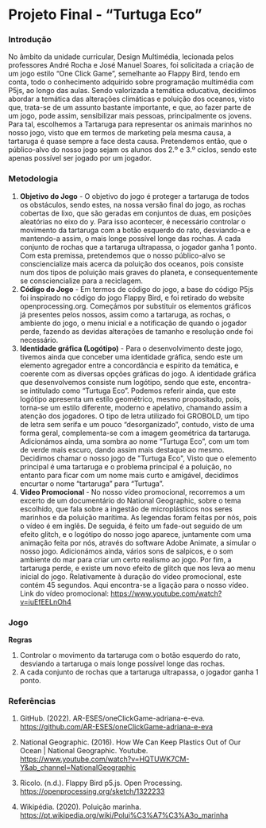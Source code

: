 # Projeto Final - “Turtuga Eco”

### Introdução

No âmbito da unidade curricular, Design Multimédia, lecionada pelos professores André Rocha e José Manuel Soares, foi solicitada a criação de um jogo estilo “One Click Game”, semelhante ao Flappy Bird, tendo em conta, todo o conhecimento adquirido sobre programação multimédia com P5js, ao longo das aulas. Sendo valorizada a temática educativa, decidimos abordar a temática das alterações climáticas e poluição dos oceanos, visto que, trata-se de um assunto bastante importante, e que, ao fazer parte de um jogo, pode assim, sensibilizar mais pessoas, principalmente os jovens. Para tal, escolhemos a Tartaruga para representar os animais marinhos no nosso jogo, visto que em termos de marketing pela mesma causa, a tartaruga é quase sempre a face desta causa. Pretendemos então, que o público-alvo do nosso jogo sejam os alunos dos 2.º e 3.º ciclos, sendo este apenas possível ser jogado por um jogador.

### Metodologia

1. **Objetivo do Jogo** - O objetivo do jogo é proteger a tartaruga de todos os obstáculos, sendo estes, na nossa versão final do jogo, as rochas cobertas de lixo, que são geradas em conjuntos de duas, em posições aleatórias no eixo do y. Para isso acontecer, é necessário controlar o movimento da tartaruga com a botão esquerdo do rato, desviando-a e mantendo-a assim, o mais longe possível longe das rochas. A cada conjunto de rochas que a tartaruga ultrapassa, o jogador ganha 1 ponto. Com esta premissa, pretendemos que o nosso público-alvo se consciencialize mais acerca da poluição dos oceanos, pois consiste num dos tipos de poluição mais graves do planeta, e consequentemente se consciencialize para a reciclagem.
2. **Código do Jogo** - Em termos de código do jogo, a base do código P5js foi inspirado no código do jogo Flappy Bird, e foi retirado do website openprocessing.org. Começámos por substituir os elementos gráficos já presentes pelos nossos, assim como a tartaruga, as rochas, o ambiente do jogo, o menu inicial e a notificação de quando o jogador perde, fazendo as devidas alterações de tamanho e resolução onde foi necessário.
3. **Identidade gráfica (Logótipo)** - Para o desenvolvimento deste jogo, tivemos ainda que conceber uma identidade gráfica, sendo este um elemento agregador entre a concordância e espírito da temática, e coerente com as diversas opções gráficas do jogo. A identidade gráfica que desenvolvemos consiste num logótipo, sendo que este, encontra-se intitulado como “Turtuga Eco”. Podemos referir ainda, que este logótipo apresenta um estilo geométrico, mesmo propositado, pois, torna-se um estilo diferente, moderno e apelativo, chamando assim a atenção dos jogadores. O tipo de letra utilizado foi GROBOLD, um tipo de letra sem serifa e um pouco “desorganizado”, contudo, visto de uma forma geral, complementa-se com a imagem geométrica da tartaruga. Adicionámos ainda, uma sombra ao nome “Turtuga Eco”, com um tom de verde mais escuro, dando assim mais destaque ao mesmo. Decidimos chamar o nosso jogo de "Turtuga Eco", Visto que o elemento principal é uma tartaruga e o problema principal é a poluição, no entanto para ficar com um nome mais curto e amigável, decidimos encurtar o nome “tartaruga” para “Turtuga”.
4. **Video Promocional** - No nosso vídeo promocional, recorremos a um excerto de um documentário do National Geographic, sobre o tema escolhido, que fala sobre a ingestão de microplásticos  nos seres marinhos e da poluição marítima. As legendas foram feitas por nós, pois o vídeo é em inglês. De seguida, é feito um fade-out seguido de um efeito glitch, e o logótipo do nosso jogo aparece, juntamente com uma animação feita por nós, através do software Adobe Animate, a simular o nosso jogo. Adicionámos ainda, vários sons de salpicos, e o som ambiente do mar para criar um certo realismo ao jogo. Por fim, a tartaruga perde, e existe um novo efeito de glitch que nos leva ao menu inicial do jogo. Relativamente à duração do vídeo promocional, este contém 45 segundos. Aqui encontra-se a ligação para o nosso vídeo. Link do vídeo promocional: https://www.youtube.com/watch?v=iuEfEELnOh4

### Jogo
**Regras**

1. Controlar o movimento da tartaruga com o botão esquerdo do rato, desviando a tartaruga o mais longe possível longe das rochas.
2. A cada conjunto de rochas que a tartaruga ultrapassa, o jogador ganha 1 ponto.


### Referências

1. GitHub. (2022). AR-ESES/oneClickGame-adriana-e-eva. https://github.com/AR-ESES/oneClickGame-adriana-e-eva 

2. National Geographic. (2016). How We Can Keep Plastics Out of Our Ocean | National Geographic. Youtube. https://www.youtube.com/watch?v=HQTUWK7CM-Y&ab_channel=NationalGeographic

3. Ricolo. (n.d.). Flappy Bird p5.js. Open Processing. https://openprocessing.org/sketch/1322233

4. Wikipédia. (2020). Poluição marinha. https://pt.wikipedia.org/wiki/Polui%C3%A7%C3%A3o_marinha